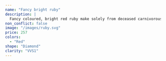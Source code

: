 ```yaml
---
name: "Fancy bright ruby"
description: |
  Fancy coloured, bright red ruby make solely from deceased carnivorous tyrannosauruses.
non_conflict: false
image: "/images/ruby.svg"
price: 257
colors:
  - "Red"
shape: "Diamond"
clarity: "VVS1"
---
```


